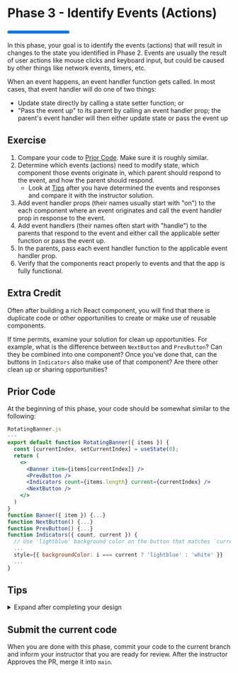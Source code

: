 # Phase 3 - Identify Events (Actions)

<progress value="3" max="3"></progress>

In this phase, your goal is to identify the events (actions) that will result in changes to the state you identified in Phase 2. Events are usually the result of user actions like mouse clicks and keyboard input, but could be caused by other things like network events, timers, etc.

When an event happens, an event handler function gets called. In most cases, that event handler will do one of two things:

- Update state directly by calling a state setter function; or
- "Pass the event up" to its parent by calling an event handler prop; the parent's event handler will then either update state or pass the event up

## Exercise

1. Compare your code to [Prior Code](#prior-code). Make sure it is roughly similar.
1. Determine which events (actions) need to modify state, which component those events originate in, which parent should respond to the event, and how the parent should respond.
   - Look at [Tips](#tips) after you have determined the events and responses and compare it with the instructor solution.
1. Add event handler props (their names usually start with "on") to the each component where an event originates and call the event handler prop in response to the event.
1. Add event handlers (their names often start with "handle") to the parents that respond to the event and either call the applicable setter function or pass the event up.
1. In the parents, pass each event handler function to the applicable event handler prop.
1. Verify that the components react properly to events and that the app is fully functional.

## Extra Credit

Often after building a rich React component, you will find that there is duplicate code or other opportunities to create or make use of reusable components.

If time permits, examine your solution for clean up opportunities. For example, what is the difference between `NextButton` and `PrevButton`? Can they be combined into one component? Once you've done that, can the buttons in `Indicators` also make use of that component? Are there other clean up or sharing opportunities?

## Prior Code

At the beginning of this phase, your code should be somewhat similar to the following:

```jsx
RotatingBanner.js
---
export default function RotatingBanner({ items }) {
  const [currentIndex, setCurrentIndex] = useState(0);
  return (
    <>
      <Banner item={items[currentIndex]} />
      <PrevButton />
      <Indicators count={items.length} current={currentIndex} />
      <NextButton />
    </>
  )
}
function Banner({ item }) {...}
function NextButton() {...}
function PrevButton() {...}
function Indicators({ count, current }) {
  // Use 'lightblue' background color on the button that matches `current`
  ...
  style={{ backgroundColor: i === current ? 'lightblue' : 'white' }}
  ...
}
```

## Tips

<details>

  <summary>Expand after completing your design</summary>

- The current index needs to be updated when the user clicks on the next button, the prev button, and an indicator button.

- The click on the next button originates in the `NextButton` component.

- The click on the prev button originates in the `PrevButton` component.

- The click on an indicator button originates in the `Indicators` component.

- In all of these cases, the `<button>` element will trigger the event, so the onClick event handler passed to those `<button>` elements must call the component's event handler prop.

- The `RotatingBanner` component responds to the events from its children components and sets the current index according to the event:

  - `NextButton` click: add 1 to the current index, wrapping around to `0`

    - Hint: use `(activeIndex + 1) % items.length`

  - `PrevButton` click: subtract 1 from the current index, wrapping around to `length - 1`

    - Hint: use `(activeIndex - 1 + items.length) % items.length`

  - `Indicator` click: set current index to the index of the clicked button

    - Hint: pass the index of the clicked button to the event handler prop

</details>

## Submit the current code

When you are done with this phase, commit your code to the current branch and inform your instructor that you are ready for review. After the instructor Approves the PR, merge it into `main`.
